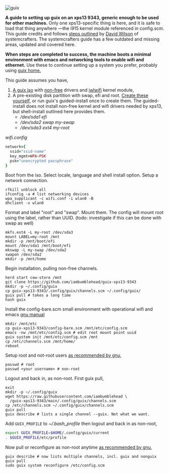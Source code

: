 ![guix](https://upload.wikimedia.org/wikipedia/commons/8/81/Guix_logo.svg)

**A guide to setting up guix on an xps13 9343, generic enough to be used for other machines.** Only one xps13-specific thing is here, and it is safe to load that thing anywhere —the i915 kernel module referenced in config.scm. This guide credits and follows [steps outlined][1] by [David Wilson][2] of systemcrafters. The systemcrafters guide has a few outdated and missing areas, updated and covered here.

**When steps are completed to success, the machine boots a minimal environment with emacs and networking tools to enable wifi and ethernet.** Use these to continue setting up a system you prefer, probably using [guix home.][6]

This guide assumes you have,
 1. [A guix iso][0] with [non-free][9] drivers and [iwlwifi][7] kernel module,
 2. A pre-existing disk partition with swap, efi and root. [Create these yourself,][8] or run guix's guided-install once to create them. The guided-install does not install non-free kernel and wifi drivers needed by xps13, but shell-install outlined here provides them.
    * _/dev/sda1 efi_
    * _/dev/sda2 swap my-swap_
    * _/dev/sda3 ext4 my-root_

_wifi.config_
```ruby
network={
  ssid="ssid-name"
  key_mgmt=WPA-PSK
  psk="unencrypted passphrase"
}
```

Boot from the iso. Select locale, language and shell install option. Setup a network connection.
```shell
rfkill unblock all
ifconfig -a # list networking devices
wpa_supplicant -c wifi.conf -i wlan0 -B
dhclient -v wlan0
```

Format and label "root" and "swap". Mount them. The config will mount root using the label, rather than UUID. (todo: investigate if this can be done with swap as well)
```shell
mkfs.ext4 -L my-root /dev/sda3
mount LABEL=my-root /mnt
mkdir -p /mnt/boot/efi
mount /dev/sda1 /mnt/boot/efi
mkswap -L my-swap /dev/sda2
swapon /dev/sda2
mkdir -p /mnt/home
```

Begin installation, pulling non-free channels.
```shell
herd start cow-store /mnt
git clone https://github.com/iambumblehead/guix-xps13-9343
mkdir -p ~/.config/guix
cp guix-xps13-9343/.config/guix/channels.scm ~/.config/guix/
guix pull # takes a long time
hash guix
```

Install the config-bare.scm small environment with operational wifi and emacs  [gnu manual][4]
```shell
mkdir /mnt/etc
cp guix-xps13-9343/config-bare.scm /mnt/etc/config.scm
emacs -nw /mnt/etc/config.scm # edit root mount point uuid
guix system init /mnt/etc/config.scm /mnt
cp /etc/channels.scm /mnt/home/
reboot
```

Setup root and not-root users [as recommended by gnu,][5]
```shell
passwd # root
passwd <your username> # non-root
```

Logout and back in, as non-root. First guix pull,
```shell
exit
mkdir -p ~/.config/guix
wget https://raw.githubusercontent.com/iambumblehead \
  /guix-xps13-9343/main/.config/guix/channels.scm
cp /etc/channels.scm ~/.config/guix/channels.scm
guix pull
guix describe # lists a single channel --guix. Not what we want.
```

Add `GUIX_PROFILE` to *~/.bash_profile* then logout and back in as non-root,
```bash
export GUIX_PROFILE=$HOME/.config/guix/current
. $GUIX_PROFILE/etc/profile
```

Now pull or reconfigure as non-root anytime [as recommended by gnu,][5]
```shell
guix describe # now lists multiple channels, incl. guix and nonguix
guix pull
sudo guix system reconfigure /etc/config.scm
```


[0]: https://github.com/SystemCrafters/guix-installer/releases/latest
[1]: https://wiki.systemcrafters.cc/guix/nonguix-installation-guide
[2]: https://github.com/daviwil/
[4]: https://guix.gnu.org/manual/en/html_node/Proceeding-with-the-Installation.html
[5]: https://guix.gnu.org/en/manual/en/html_node/After-System-Installation.html#After-System-Installation
[6]: https://guix.gnu.org/manual/devel/en/html_node/Home-Configuration.html
[7]: https://wiki.gentoo.org/wiki/Iwlwifi
[8]: https://guix.gnu.org/manual/en/html_node/Keyboard-Layout-and-Networking-and-Partitioning.html#Disk-Partitioning
[9]: https://gitlab.com/nonguix/nonguix
